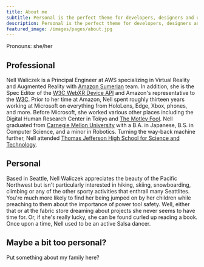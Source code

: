 ```yaml
---
title: About me
subtitle: Personal is the perfect theme for developers, designers and other creatives.
description: Personal is the perfect theme for developers, designers and other creatives.
featured_image: /images/pages/about.jpg
---
```

Pronouns: she/her
## Professional
Nell Waliczek is a Principal Engineer at AWS specializing in Virtual Reality and Augmented Reality with [Amazon Sumerian](https://aws.amazon.com/sumerian/) team.  In addition, she is the Spec Editor of the [W3C WebXR Device API](https://www.w3.org/TR/webxr/) and Amazon's representative to the [W3C](https://www.w3.org). Prior to her time at Amazon, Nell spent roughly thirteen years working at Microsoft on everything from HoloLens, Edge, Xbox, phones, and more.  Before Microsoft, she worked various other places including the Digital Human Research Center in Tokyo and [The Motley Fool](http://fool.com).  Nell graduated from [Carnegie Mellon University](http://www.cmu.edu) with a B.A. in Japanese, B.S. in Computer Science, and a minor in Robotics. Turning the way-back machine further, Nell attended [Thomas Jefferson High School for Science and Technology](http://www.tjhsst.edu).

## Personal
Based in Seattle, Nell Waliczek appreciates the beauty of the Pacific Northwest but isn't particularly interested in hiking, skiing, snowboarding, climbing or any of the other sporty activities that enthrall many Seattlites. You're much more likely to find her being jumped on by her children while preaching to them about the importance of power tool safety.  Well, either that or at the fabric store dreaming about projects she never seems to have time for.  Or, if she's really lucky, she can be found curled up reading a book.  Once upon a time, Nell used to be an active Salsa dancer.

## Maybe a bit too personal?
Put something about my family here?